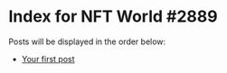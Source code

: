 # Index for NFT World #2889
Posts will be displayed in the order below:

- [Your first post](./001-first.md)

